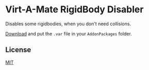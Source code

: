 # Virt-A-Mate RigidBody Disabler

Disables some rigidbodies, when you don't need collisions.

[Download](https://github.com/acidbubbles/vam-rigidbody-disabler/releases) and put the `.var` file in your `AddonPackages` folder.

## License

[MIT](LICENSE.md)
